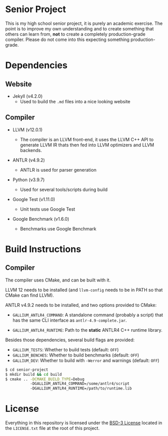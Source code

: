 # Senior Project
This is my high school senior project, it is purely an academic
exercise. The point is to improve my own understanding and to
create something that others can learn from, **not** to create
a completely production-grade compiler. Please do not come into
this expecting something production-grade. 

# Dependencies
## Website
- Jekyll (v4.2.0)
    - Used to build the `.md` files into a nice looking website

## Compiler
- LLVM (v12.0.1)
    - The compiler is an LLVM front-end, it uses the LLVM C++ API
      to generate LLVM IR thats then fed into LLVM optimizers and
      LLVM backends. 

- ANTLR (v4.9.2)
    - ANTLR is used for parser generation 

- Python (v3.9.7) 
    - Used for several tools/scripts during build 

- Google Test (v1.11.0)
    - Unit tests use Google Test

- Google Benchmark (v1.6.0)
    - Benchmarks use Google Benchmark

# Build Instructions
## Compiler
The compiler uses CMake, and can be built with it. 

LLVM 12 needs to be installed (and `llvm-config` needs to be in PATH
so that CMake can find LLVM). 

ANTLR v4.9.2 needs to be installed, and two options provided to CMake:

- `GALLIUM_ANTLR4_COMMAND`: A standalone command (probably a script) 
                            that has the same CLI interface as 
                            `antlr-4.9-complete.jar`. 

- `GALLIUM_ANTLR4_RUNTIME`: Path to the **static** ANTLR4 C++ runtime library. 

Besides those dependencies, several build flags are provided:

- `GALLIUM_TESTS`: Whether to build tests (default: `OFF`)
- `GALLIUM_BENCHES`: Whether to build benchmarks (default: `OFF`)
- `GALLIUM_DEV`: Whether to build with `-Werror` and warnings (default: `OFF`) 

```bash
$ cd senior-project
$ mkdir build && cd build  
$ cmake .. -DCMAKE_BUILD_TYPE=Debug 
           -DGALLIUM_ANTLR4_COMMAND=/some/antlr4/script
           -DGALLIUM_ANTLR4_RUNTIME=/path/to/runtime.lib
```

# License
Everything in this repository is licensed under the [BSD-3 License](./LICENSE.txt) 
located in the `LICENSE.txt` file at the root of this project. 